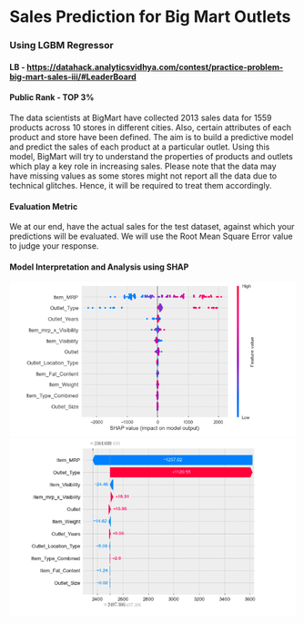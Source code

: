 # Sales Prediction for Big Mart Outlets

### Using LGBM Regressor
#### LB - https://datahack.analyticsvidhya.com/contest/practice-problem-big-mart-sales-iii/#LeaderBoard
#### Public Rank - TOP 3%

The data scientists at BigMart have collected 2013 sales data for 1559 products across 10 stores in different cities. Also, certain attributes of each product and store have been defined. The aim is to build a predictive model and predict the sales of each product at a particular outlet.
Using this model, BigMart will try to understand the properties of products and outlets which play a key role in increasing sales.
Please note that the data may have missing values as some stores might not report all the data due to technical glitches. Hence, it will be required to treat them accordingly. 
 
#### Evaluation Metric

We at our end, have the actual sales for the test dataset, against which your predictions will be evaluated. We will use the Root Mean Square Error value to judge your response.

#### Model Interpretation and Analysis using SHAP

![Alt text](https://github.com/ULLASKM/BigMart_Sales_Prediction/blob/master/Shap_Summary_Plot.png "Shap Summary Plot")
![Alt text](https://github.com/ULLASKM/BigMart_Sales_Prediction/blob/master/Shap_WaterFall_Plot.png "Shap Waterfall Plot")
